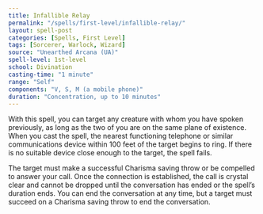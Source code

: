 ```yaml
---
title: Infallible Relay
permalink: "/spells/first-level/infallible-relay/"
layout: spell-post
categories: [Spells, First Level]
tags: [Sorcerer, Warlock, Wizard]
source: "Unearthed Arcana (UA)"
spell-level: 1st-level
school: Divination
casting-time: "1 minute"
range: "Self"
components: "V, S, M (a mobile phone)"
duration: "Concentration, up to 10 minutes"
---
```


With this spell, you can target any creature with whom you have spoken previously, as long as the two of you are on the same plane of existence. When you cast the spell, the nearest functioning telephone or similar communications device within 100 feet of the target begins to ring. If there is no suitable device close enough to the target, the spell fails.

The target must make a successful Charisma saving throw or be compelled to answer your call. Once the connection is established, the call is crystal clear and cannot be dropped until the conversation has ended or the spell’s duration ends. You can end the conversation at any time, but a target must succeed on a Charisma saving throw to end the conversation.